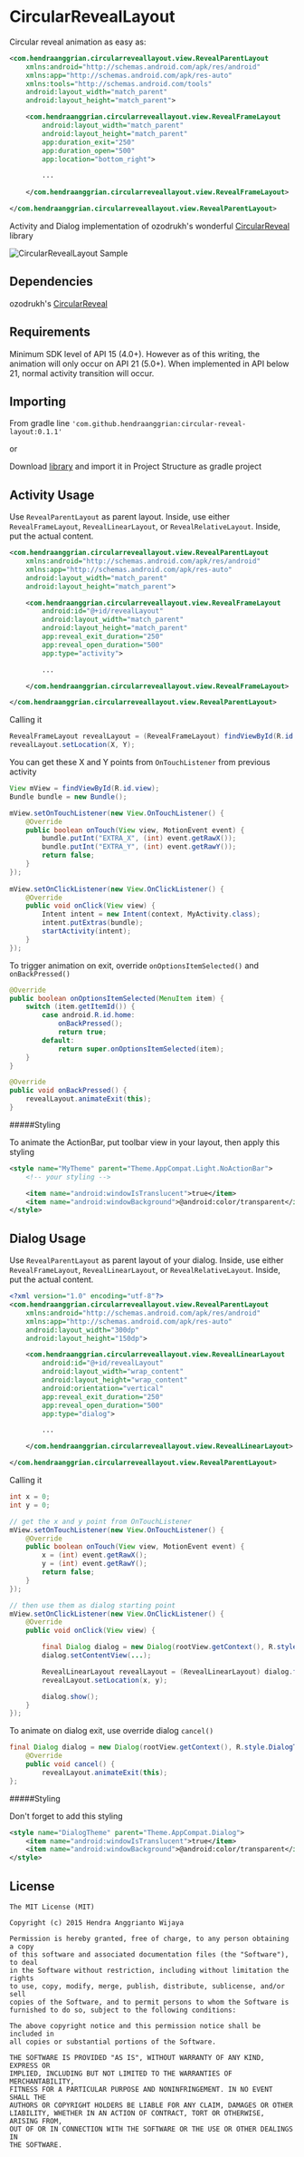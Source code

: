 CircularRevealLayout
====================

Circular reveal animation as easy as:

```xml
<com.hendraanggrian.circularreveallayout.view.RevealParentLayout
    xmlns:android="http://schemas.android.com/apk/res/android"
    xmlns:app="http://schemas.android.com/apk/res-auto"
    xmlns:tools="http://schemas.android.com/tools"
    android:layout_width="match_parent"
    android:layout_height="match_parent">

    <com.hendraanggrian.circularreveallayout.view.RevealFrameLayout
        android:layout_width="match_parent"
        android:layout_height="match_parent"
        app:duration_exit="250"
        app:duration_open="500"
        app:location="bottom_right">

        ...
        
    </com.hendraanggrian.circularreveallayout.view.RevealFrameLayout>

</com.hendraanggrian.circularreveallayout.view.RevealParentLayout>
```

Activity and Dialog implementation of ozodrukh's wonderful <a href="https://github.com/ozodrukh/CircularReveal">CircularReveal<a/> library

![CircularRevealLayout Sample](https://raw.github.com/hendraanggrian/CircularRevealLayout/master/CircularRevealLayout.gif)


Dependencies
------------

ozodrukh's <a href="https://github.com/ozodrukh/CircularReveal">CircularReveal<a/>


Requirements
------------

Minimum SDK level of API 15 (4.0+). However as of this writing, the animation will only occur on API 21 (5.0+). When implemented in API below 21, normal activity transition will occur.


Importing
---------

From gradle line `'com.github.hendraanggrian:circular-reveal-layout:0.1.1'`

or

Download <a href="https://github.com/HendraAnggrian/CircularRevealLayout/tree/master/circularreveallayout">library<a/> and import it in Project Structure as gradle project


Activity Usage
--------------

Use `RevealParentLayout` as parent layout.
Inside, use either `RevealFrameLayout`, `RevealLinearLayout`, or `RevealRelativeLayout`.
Inside, put the actual content.

```xml
<com.hendraanggrian.circularreveallayout.view.RevealParentLayout
    xmlns:android="http://schemas.android.com/apk/res/android"
    xmlns:app="http://schemas.android.com/apk/res-auto"
    android:layout_width="match_parent"
    android:layout_height="match_parent">

    <com.hendraanggrian.circularreveallayout.view.RevealFrameLayout
        android:id="@+id/revealLayout"
        android:layout_width="match_parent"
        android:layout_height="match_parent"
        app:reveal_exit_duration="250"
        app:reveal_open_duration="500"
        app:type="activity">

        ...

    </com.hendraanggrian.circularreveallayout.view.RevealFrameLayout>

</com.hendraanggrian.circularreveallayout.view.RevealParentLayout>
```

Calling it

```java
RevealFrameLayout revealLayout = (RevealFrameLayout) findViewById(R.id.revealLayout);
revealLayout.setLocation(X, Y);
```

You can get these X and Y points from `OnTouchListener` from previous activity

```java
View mView = findViewById(R.id.view);
Bundle bundle = new Bundle();

mView.setOnTouchListener(new View.OnTouchListener() {
    @Override
    public boolean onTouch(View view, MotionEvent event) {
        bundle.putInt("EXTRA_X", (int) event.getRawX());
        bundle.putInt("EXTRA_Y", (int) event.getRawY());
        return false;
    }
});
        
mView.setOnClickListener(new View.OnClickListener() {
    @Override
    public void onClick(View view) {
        Intent intent = new Intent(context, MyActivity.class);
        intent.putExtras(bundle);
        startActivity(intent);
    }
});
```

To trigger animation on exit, override `onOptionsItemSelected()` and `onBackPressed()`

```java
@Override
public boolean onOptionsItemSelected(MenuItem item) {
    switch (item.getItemId()) {
        case android.R.id.home:
            onBackPressed();
            return true;
        default:
            return super.onOptionsItemSelected(item);
    }
}

@Override
public void onBackPressed() {
    revealLayout.animateExit(this);
}
```

#####Styling

To animate the ActionBar, put toolbar view in your layout, then apply this styling

```xml
<style name="MyTheme" parent="Theme.AppCompat.Light.NoActionBar">
    <!-- your styling -->

    <item name="android:windowIsTranslucent">true</item>
    <item name="android:windowBackground">@android:color/transparent</item>
</style>
```


Dialog Usage
--------------------------

Use `RevealParentLayout` as parent layout of your dialog.
Inside, use either `RevealFrameLayout`, `RevealLinearLayout`, or `RevealRelativeLayout`.
Inside, put the actual content.

```xml
<?xml version="1.0" encoding="utf-8"?>
<com.hendraanggrian.circularreveallayout.view.RevealParentLayout
    xmlns:android="http://schemas.android.com/apk/res/android"
    xmlns:app="http://schemas.android.com/apk/res-auto"
    android:layout_width="300dp"
    android:layout_height="150dp">

    <com.hendraanggrian.circularreveallayout.view.RevealLinearLayout
        android:id="@+id/revealLayout"
        android:layout_width="wrap_content"
        android:layout_height="wrap_content"
        android:orientation="vertical"
        app:reveal_exit_duration="250"
        app:reveal_open_duration="500"
        app:type="dialog">

        ...

    </com.hendraanggrian.circularreveallayout.view.RevealLinearLayout>

</com.hendraanggrian.circularreveallayout.view.RevealParentLayout>
```

Calling it

```java
int x = 0;
int y = 0;

// get the x and y point from OnTouchListener
mView.setOnTouchListener(new View.OnTouchListener() {
    @Override
    public boolean onTouch(View view, MotionEvent event) {
        x = (int) event.getRawX();
        y = (int) event.getRawY();
        return false;
    }
});

// then use them as dialog starting point
mView.setOnClickListener(new View.OnClickListener() {
    @Override
    public void onClick(View view) {

        final Dialog dialog = new Dialog(rootView.getContext(), R.style.DialogTheme);
        dialog.setContentView(...);

        RevealLinearLayout revealLayout = (RevealLinearLayout) dialog.findViewById(R.id.revealLayout);
        revealLayout.setLocation(x, y);

        dialog.show();
    }
});
```

To animate on dialog exit, use override dialog `cancel()`

```java
final Dialog dialog = new Dialog(rootView.getContext(), R.style.DialogTheme) {
    @Override
    public void cancel() {
        revealLayout.animateExit(this);
};
```

#####Styling

Don't forget to add this styling

```xml
<style name="DialogTheme" parent="Theme.AppCompat.Dialog">
    <item name="android:windowIsTranslucent">true</item>
    <item name="android:windowBackground">@android:color/transparent</item>
</style>
```


License
--------

    The MIT License (MIT)

    Copyright (c) 2015 Hendra Anggrianto Wijaya
    
    Permission is hereby granted, free of charge, to any person obtaining a copy
    of this software and associated documentation files (the "Software"), to deal
    in the Software without restriction, including without limitation the rights
    to use, copy, modify, merge, publish, distribute, sublicense, and/or sell
    copies of the Software, and to permit persons to whom the Software is
    furnished to do so, subject to the following conditions:
    
    The above copyright notice and this permission notice shall be included in
    all copies or substantial portions of the Software.
    
    THE SOFTWARE IS PROVIDED "AS IS", WITHOUT WARRANTY OF ANY KIND, EXPRESS OR
    IMPLIED, INCLUDING BUT NOT LIMITED TO THE WARRANTIES OF MERCHANTABILITY,
    FITNESS FOR A PARTICULAR PURPOSE AND NONINFRINGEMENT. IN NO EVENT SHALL THE
    AUTHORS OR COPYRIGHT HOLDERS BE LIABLE FOR ANY CLAIM, DAMAGES OR OTHER
    LIABILITY, WHETHER IN AN ACTION OF CONTRACT, TORT OR OTHERWISE, ARISING FROM,
    OUT OF OR IN CONNECTION WITH THE SOFTWARE OR THE USE OR OTHER DEALINGS IN
    THE SOFTWARE.
